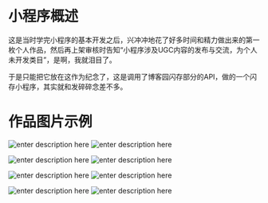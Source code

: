 # 小程序概述
这是当时学完小程序的基本开发之后，兴冲冲地花了好多时间和精力做出来的第一枚个人作品，然后再上架审核时告知“小程序涉及UGC内容的发布与交流，为个人未开发类目”，是啊，我就泪目了。
<br>

于是只能把它放在这作为纪念了，这是调用了博客园闪存部分的API，做的一个闪存小程序，其实就和发碎碎念差不多。

# 作品图片示例
![enter description here](https://github.com/deng-cc/miniApp-cnblogsMemo/blob/master/readme/1007017-20180409102234398-1467208105.jpg?raw=true)   ![enter description here](https://github.com/deng-cc/miniApp-cnblogsMemo/blob/master/readme/1007017-20180409102234730-572664613.jpg?raw=true)

![enter description here](https://github.com/deng-cc/miniApp-cnblogsMemo/blob/master/readme/1007017-20180409102235799-2054578071.jpg?raw=true)   ![enter description here](https://github.com/deng-cc/miniApp-cnblogsMemo/blob/master/readme/1007017-20180409102237083-547677298.jpg?raw=true)

![enter description here](https://github.com/deng-cc/miniApp-cnblogsMemo/blob/master/readme/1007017-20180409102237998-736055980.jpg?raw=true)   ![enter description here](https://github.com/deng-cc/miniApp-cnblogsMemo/blob/master/readme/1007017-20180409102239496-442104424.jpg?raw=true)

![enter description here](https://github.com/deng-cc/miniApp-cnblogsMemo/blob/master/readme/1007017-20180409102240624-1824935301.jpg?raw=true)   ![enter description here](https://github.com/deng-cc/miniApp-cnblogsMemo/blob/master/readme/1007017-20180409102241011-1410419409.jpg?raw=true)
